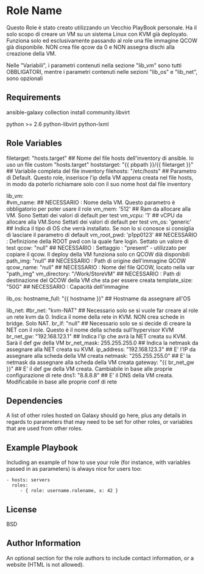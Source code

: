 Role Name
=========

Questo Role è stato creato utilizzando un Vecchio PlayBook personale.
Ha il solo scopo di creare un VM su un sistema Linux con KVM già deployato.
Funziona solo ed esclusivamente passando al role una file immagine QCOW già disponibile. NON crea file qcow da 0 e NON assegna dischi alla creazione della VM.

Nelle "Variabili", i parametri contenuti nella sezione "lib_vm" sono tutti OBBLIGATORI, mentre i parametri contenuti nelle sezioni "lib_os" e "lib_net", sono opzionali

Requirements
------------

ansible-galaxy collection install community.libvirt

python >= 2.6 
python-libvirt
python-lxml



Role Variables
--------------
filetarget: "hosts.target"              ## Nome del file hosts dell'inventory di ansible. Io uso un file custom "hosts.target"
hoststarget: "{{ pbpath }}/{{ filetarget }}"    ## Variabile completa del file inventory
filehosts: "/etc/hosts"                 ## Parametro di Default. Questo role, inserisce l'ip della VM appena creata nel file hosts, in modo da poterlo richiamare solo con il suo nome host dal file inventory

lib_vm:                                 
  #vm_name:                             ## NECESSARIO : Nome della VM. Questo parametro è obbligatorio per poter usare il  role
  vm_mem: '512'                         ## Ram da allocare alla VM. Sono Settati dei valori di default per test
  vm_vcpu: '1'                          ## vCPU da allocare alla VM.Sono Settati dei valori di default per test
  vm_os: 'generic'                      ## Indica il tipo di OS che verrà installato. Se non lo si conosce si consiglia di lasciare il parametro di default
  vm_root_pwd: 'p1pp0123'               ## NECESSARIO : Definizione della ROOT pwd con la quale fare login. Settato un valore di test
  qcow: "null"                          ## NECESSARIO : Settaggio : "present" - utilizzato per copiare il qcow. Il deploy della VM funziona solo cn QCOW dià disponibili
  path_img: "null"                      ## NECESSARIO : Path di origine dell'immagine QCOW
  qcow_name: "null"                     ## NECESSARIO : Nome del file QCOW, locato nella var "path_img"
  vm_directory: "/Work/StoreVM"         ## NECESSARIO : Path di destinazione del QCOW della VM che sta per essere creata
  template_size: "50G"                  ## NECESSARIO : Capacità dell'immagine 
 
lib_os:
  hostname_full: "{{ hostname }}"       ## Hostname da assegnare all'OS
 
lib_net:
  #br_net: "kvm-NAT"                    ## Necessario solo se si vuole far creare al role un rete kvm da 0. Indica il nome della rete in KVM. NON crea schede in bridge. Solo NAT.
  br_if: "null"                         ## Necessario solo se si decide di creare la NET con il role. Questo è il nome della scheda sull'hypervisor KVM
  br_net_gw: "192.168.123.1"            ## Indica l'ip che avrà la NET creata su KVM. Sarà il def gw della VM
  br_net_mask: 255.255.255.0            ## Indica la netmask da assegnare alla NET creata su KVM.
  ip_address: "192.168.123.3"           ## E' l'IP da assegnare alla scheda della VM creata 
  netmask: "255.255.255.0"              ## E' la netmask da assegnare alla scheda della VM creata
  gateway: "{{ br_net_gw }}"            ## E' il def gw della VM creata. Cambiabile in base alle proprie configurazione di rete
  dns1: "8.8.8.8"                       ## E' il DNS della VM creata. Modificabile in base alle proprie conf di rete



Dependencies
------------

A list of other roles hosted on Galaxy should go here, plus any details in regards to parameters that may need to be set for other roles, or variables that are used from other roles.

Example Playbook
----------------

Including an example of how to use your role (for instance, with variables passed in as parameters) is always nice for users too:

    - hosts: servers
      roles:
         - { role: username.rolename, x: 42 }

License
-------

BSD

Author Information
------------------

An optional section for the role authors to include contact information, or a website (HTML is not allowed).
